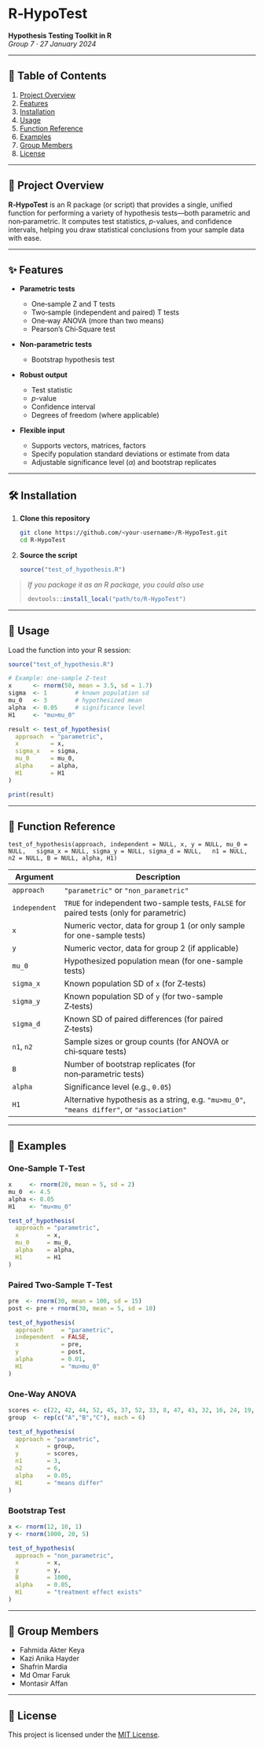 # R‑HypoTest

**Hypothesis Testing Toolkit in R**  
*Group 7 · 27 January 2024*

---

## 📖 Table of Contents

1. [Project Overview](#project-overview)  
2. [Features](#features)  
3. [Installation](#installation)  
4. [Usage](#usage)  
5. [Function Reference](#function-reference)  
6. [Examples](#examples)  
7. [Group Members](#group-members)  
8. [License](#license)  

---

## 🚀 Project Overview

**R‑HypoTest** is an R package (or script) that provides a single, unified function for performing a variety of hypothesis tests—both parametric and non‑parametric. It computes test statistics, _p_-values, and confidence intervals, helping you draw statistical conclusions from your sample data with ease.

---

## ✨ Features

- **Parametric tests**  
  - One‑sample Z and T tests  
  - Two‑sample (independent and paired) T tests  
  - One‑way ANOVA (more than two means)  
  - Pearson’s Chi‑Square test  

- **Non‑parametric tests**  
  - Bootstrap hypothesis test  

- **Robust output**  
  - Test statistic  
  - _p_-value  
  - Confidence interval  
  - Degrees of freedom (where applicable)  

- **Flexible input**  
  - Supports vectors, matrices, factors  
  - Specify population standard deviations or estimate from data  
  - Adjustable significance level (_α_) and bootstrap replicates  

---

## 🛠 Installation

1. **Clone this repository**  
   ```bash
   git clone https://github.com/<your‑username>/R‑HypoTest.git
   cd R‑HypoTest
   ```

2. **Source the script**  
   ```r
   source("test_of_hypothesis.R")
   ```

> _If you package it as an R package, you could also use_  
> ```r
> devtools::install_local("path/to/R-HypoTest")
> ```

---

## 🎯 Usage

Load the function into your R session:

```r
source("test_of_hypothesis.R")

# Example: one‑sample Z‑test
x      <- rnorm(50, mean = 3.5, sd = 1.7)
sigma  <- 1        # known population sd
mu_0   <- 3        # hypothesized mean
alpha  <- 0.05     # significance level
H1     <- "mu>mu_0"

result <- test_of_hypothesis(
  approach  = "parametric",
  x         = x,
  sigma_x   = sigma,
  mu_0      = mu_0,
  alpha     = alpha,
  H1        = H1
)

print(result)
```

---

## 📑 Function Reference

`test_of_hypothesis(approach, independent = NULL, x, y = NULL, mu_0 = NULL,  
                   sigma_x = NULL, sigma_y = NULL, sigma_d = NULL,  
                   n1 = NULL, n2 = NULL, B = NULL, alpha, H1)`

| Argument     | Description                                                                                   |
|--------------|-----------------------------------------------------------------------------------------------|
| `approach`   | `"parametric"` or `"non_parametric"`                                                          |
| `independent`| `TRUE` for independent two-sample tests, `FALSE` for paired tests (only for parametric)     |
| `x`          | Numeric vector, data for group 1 (or only sample for one-sample tests)                       |
| `y`          | Numeric vector, data for group 2 (if applicable)                                             |
| `mu_0`       | Hypothesized population mean (for one-sample tests)                                          |
| `sigma_x`    | Known population SD of `x` (for Z‑tests)                                                      |
| `sigma_y`    | Known population SD of `y` (for two-sample Z‑tests)                                          |
| `sigma_d`    | Known SD of paired differences (for paired Z‑tests)                                          |
| `n1`, `n2`   | Sample sizes or group counts (for ANOVA or chi‑square tests)                                 |
| `B`          | Number of bootstrap replicates (for non‑parametric tests)                                    |
| `alpha`      | Significance level (e.g., `0.05`)                                                             |
| `H1`         | Alternative hypothesis as a string, e.g. `"mu>mu_0"`, `"means differ"`, or `"association"`   |

---

## 🧪 Examples

### One‑Sample T‑Test

```r
x     <- rnorm(20, mean = 5, sd = 2)
mu_0  <- 4.5
alpha <- 0.05
H1    <- "mu<mu_0"

test_of_hypothesis(
  approach = "parametric",
  x        = x,
  mu_0     = mu_0,
  alpha    = alpha,
  H1       = H1
)
```

### Paired Two‑Sample T‑Test

```r
pre  <- rnorm(30, mean = 100, sd = 15)
post <- pre + rnorm(30, mean = 5, sd = 10)

test_of_hypothesis(
  approach     = "parametric",
  independent  = FALSE,
  x            = pre,
  y            = post,
  alpha        = 0.01,
  H1           = "mu>mu_0"
)
```

### One‑Way ANOVA

```r
scores <- c(22, 42, 44, 52, 45, 37, 52, 33, 8, 47, 43, 32, 16, 24, 19, 18, 34, 39)
group  <- rep(c("A","B","C"), each = 6)

test_of_hypothesis(
  approach = "parametric",
  x        = group,
  y        = scores,
  n1       = 3,
  n2       = 6,
  alpha    = 0.05,
  H1       = "means differ"
)
```

### Bootstrap Test

```r
x <- rnorm(12, 10, 1)
y <- rnorm(1000, 20, 5)

test_of_hypothesis(
  approach = "non_parametric",
  x        = x,
  y        = y,
  B        = 1000,
  alpha    = 0.05,
  H1       = "treatment effect exists"
)
```

---

## 👥 Group Members

- Fahmida Akter Keya  
- Kazi Anika Hayder  
- Shafrin Mardia  
- Md Omar Faruk  
- Montasir Affan 

---

## 📄 License

This project is licensed under the [MIT License](LICENSE).

